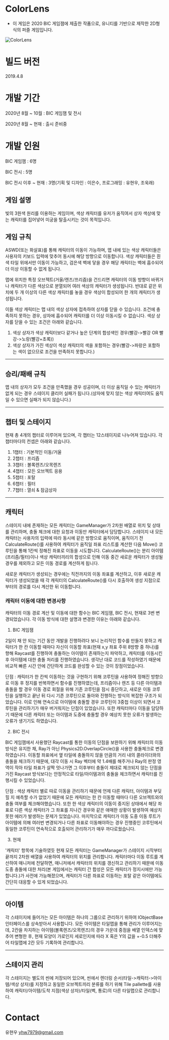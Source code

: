 # ColorLens
- 이 게임은 2020 BIC 게임잼에 제출한 작품으로, 유니티를 기반으로 제작한 2D형식의 퍼즐 게임입니다.

![ColorLens](https://s3.us-west-2.amazonaws.com/secure.notion-static.com/9e75f917-8ee3-47f3-a1d2-210a01c87e02/b2de04cb831c7e8a.png?X-Amz-Algorithm=AWS4-HMAC-SHA256&X-Amz-Credential=AKIAT73L2G45O3KS52Y5%2F20210327%2Fus-west-2%2Fs3%2Faws4_request&X-Amz-Date=20210327T160324Z&X-Amz-Expires=86400&X-Amz-Signature=8cd9c39b7c1ec26451810a93f946edbc8f80ef72ed0bc03e461e25c107e1c3fe&X-Amz-SignedHeaders=host&response-content-disposition=filename%20%3D%22b2de04cb831c7e8a.png%22)

# 빌드 버전

2019.4.8

# 개발 기간

2020년 8월 ~ 10월 : BIC 게임잼 및 전시

2020년 8월 ~ 현재 : 출시 준비중

# 개발 인원

BIC 게임잼 : 6명

BIC 전시 : 5명

BIC 전시 이후 ~ 현재 : 3명(기획 및 디자인 : 이은수, 프로그래밍 : 유현우, 조욱래)

## 게임 설명
빛의 3원색 원리를 이용하는 게임이며, 색상 캐릭터를 유저가 움직여서 상자 색상에 맞는 캐릭터를 집어넣어 미궁을 탈출시키는 것이 목적입니다. 

## 게임 규칙
ASWD(또는 화살표)를 통해 캐릭터의 이동이 가능하며, 맵 내에 있는 색상 캐릭터들은 사용자의 키보드 입력에 맞추어 동시에 해당 방향으로 이동합니다. 
색상 캐릭터들은 흰색 타일 위에서만 이동이 가능하고, 검은색 벽에 닿을 경우 해당 캐릭터는 벽에 흡수되어 더 이상 이동할 수 없게 됩니다.

맵에 위치한 특정 오브젝트(거울/렌즈/프리즘)을 건드리면 캐릭터의 이동 방향이 바뀌거나 캐릭터가 다른 색상으로 분열되어 여러 색상의 캐릭터가 생성됩니다.
반대로 같은 위치에 두 개 이상의 다른 색상 캐릭터를 놓을 경우 색상이 합성되어 한 개의 캐릭터가 생성됩니다.

이들 색상 캐릭터는 맵 내의 색상 상자에 접촉하여 상자를 닫을 수 있습니다. 조건에 충족하지 못하는 경우, 상자에 흡수되어 캐릭터를 더 이상 이동시킬 수 없습니다. 색상 상자를 닫을 수 있는 조건은 아래와 같습니다.

1. 색상 상자가 색상 캐릭터보다 같거나 높은 단계의 합성색인 경우(빨강->빨강 OR 빨강->노랑(빨강+초록))
2. 색상 상자가 가진 색상이 색상 캐릭터의 색을 포함하는 경우(빨강->파랑은 포함하는 색이 없으므로 조건을 만족하지 못합니다.)

* * *

## 승리/패배 규칙

맵 내의 상자가 모두 조건을 만족했을 경우 성공이며, 더 이상 움직일 수 있는 캐릭터가 없게 되는 경우 스테이지 클리어 실패가 됩니다.(상자에 맞지 않는 색상 캐릭터여도 움직일 수 있으면 실패가 되지 않습니다.)

* * *

## 챕터 및 스테이지
현재 총 4개의 챕터로 이루어져 있으며, 각 챕터는 12스테이지로 나누어져 있습니다. 각 챕터마다의 컨셉은 아래와 같습니다.

1) 1챕터 : 기본적인 이동/거울
2) 2챕터 : 프리즘
3) 3챕터 : 볼록렌즈/오목렌즈
4) 4챕터 : 모든 오브젝트 응용
5) 5챕터 : 포탈
6) 6챕터 : 필터
7) 7챕터 : 열쇠 & 잠금상자

* * *

## 캐릭터

스테이지 내에 존재하는 모든 캐릭터는 GameManager가 2차원 배열로 위치 및 상태를 관리하며, 충돌 체크에 대한 요청과 이동만 캐릭터에서 담당합니다. 스테이지 내 모든 캐릭터는 사용자의 입력에 따라 
동시에 같은 방향으로 움직이며, 움직이기 전 CalculateRoute()를 사용하여 캐릭터가 움직일 좌표 리스트를 계산한 다음 Move() 코루틴을 통해 1칸씩 정해진 좌표로 이동을 시도합니다. CalculateRoute()는 분리 아이템(프리즘/필터)이나 색상 캐릭터끼리의 합성으로 인해 이동 중간 새로운 캐릭터가 생성될 경우를 제외하고 모든 이동 경로를 계산하게 됩니다.

새로운 캐릭터가 생성되는 경우에는 직전까지의 이동 좌표를 계산하고, 이후 새로운 캐릭터가 생성되었을 때 각 캐릭터의 CalculateRoute()를 다시 호출하여 생성 지점으로부터의 경로를 다시 계산한 뒤 이동합니다.

### 캐릭터 이동에 대한 변경사항

캐릭터의 이동 경로 계산 및 이동에 대한 함수는 BIC 게임잼, BIC 전시, 현재로 3번 변경되었습니다. 각 이동 방식에 대한 설명과 변경한 이유는 아래와 같습니다.

1) BIC 게임잼

2일이 채 안 되는 기간 동안 개발을 진행하려다 보니 논리적인 함수를 만들지 못하고 캐릭터가 한 칸 이동할 때마다 자신이 이동할 좌표(현재 x,y 좌표 주위 8방향 중 하나)를 향해 Raycast를 진행하여 충돌하는 아이템이 존재하는지 파악하고, 캐릭터를 이동시킨 후 아이템에 대한 충돌 처리를 진행하였습니다. 생각난 대로 코드를 작성하였기 때문에 비교적 빠른 시간 안에 간단하게 코드를 완성할 수 있는 것이 장점이었습니다.

단점 : 캐릭터가 한 칸씩 이동하는 것을 구현하기 위해 코루틴을 사용하여 정해진 방향으로 이동 후 정지를 반복하면서 함수를 진행하였는데, 프리즘이나 렌즈 등 다른 아이템과 충돌을 할 경우 이동 경로 회절을 위해 기존 코루틴을 잠시 중단하고, 새로운 이동 코루틴을 실행하고 끝난 뒤 다시 기존 코루틴으로 돌아와 진행하는 방식의 복잡한 구조가 되었습니다. 이로 인해 연속으로 아이템에 충돌할 경우 코루틴이 3중첩 이상이 되면서 코루틴을 관리하기가 매우 버거워지는 단점이 있었습니다. 또한 캐릭터마다 이동을 담당하기 때문에 다른 캐릭터 또는 아이템과 도중에 충돌할 경우 예상치 못한 오류가 발생하는 오류가 생기기도 하였습니다.

2) BIC 전시

BIC 게임잼에서 사용했던 Raycast를 통한 이동의 단점을 보완하기 위해 캐릭터의 이동 방식은 유지한 채, Ray가 아닌 Physics2D.OverlapCircle()을 사용한 충돌체크로 변경하였습니다. 이동할 좌표에서 옆 타일에 충돌하지 않을 만큼의 거리 내의 콜라이더와의 충돌을 체크하기 때문에, 대각 이동 시 Ray 벡터에 약 1.4배를 해주거나 Ray의 판정 영역이 작아 타일 좌표가 살짝 엇나가면 그 이후부터 충돌이 제대로 체크되지 않는 단점을 가진 Raycast 방식보다는 안정적으로 타일/아이템과의 충돌을 체크하면서 캐릭터를 진행시킬 수 있었습니다.

단점 : 색상 캐릭터 별로 따로 이동을 관리하기 때문에 언제 다른 캐릭터, 아이템과 부딪힐 지 예측할 수가 없었기 때문에 모든 캐릭터는 한 칸 이동할 때마다 다른 오브젝트와의 충돌 여부를 체크해야했습니다. 또한 한 색상 캐릭터의 이동이 중지된 상태에서 해당 좌표로 다른 색상 캐릭터가 그 좌표를 지나간 경우와 같은 애매한 상황이 발생하여 예상치 못한 에러가 발생하는 문제가 있었습니다. 마지막으로 캐릭터가 이동 도중 이동 루트가 아이템에 의해 여러번 변경되거나 다른 좌표로 이동해야하는 경우 진행중인 코루틴에서 동일한 코루틴이 연속적으로 호출되어 관리하기가 매우 까다로웠습니다.

3) 현재

'캐릭터' 항목에 기술하였듯 현재 모든 캐릭터는 GameManager가 스테이지 시작부터 끝까지 2차원 배열을 사용하여 캐릭터의 위치를 관리합니다. 캐릭터마다 이동 루트를 계산하여 매니저에 전달하면, 매니저에서 캐릭터의 위치를 갱신하고 관리하기 때문에 이동 도중 충돌에 대한 처리(본 게임에서는 캐릭터 간 합성은 모든 캐릭터가 정지시에만 가능합니다.)가 사전에 가능해졌으며, 캐릭터가 다른 좌표로 이동하는 포탈 같은 아이템에도 간단히 대응할 수 있게 되었습니다. 

* * *

## 아이템

각 스테이지에 들어가는 모든 아이템은 하나의 그룹으로 관리하기 위하여 IObjectBase 인터페이스를 상속받아서 사용합니다. 모든 아이템은 타일맵을 통해 관리가 이루어지는데, 2칸을 차지하는 아이템(볼록렌즈/오목렌즈)의 경우 가운데 중점을 배열 인덱스에 맞추어 변형한 후, 현재 모양이 가로인지 세로인지에 따라 X 혹은 Y의 값을 +-0.5 더해주어 타일맵에 2칸 모두 기록하여 관리합니다. 

* * *

## 스테이지 관리

각 스테이지는 별도의 씬에 저장되어 있으며, 씬에서 렌더링 순서(타일->캐릭터->아이템/색상 상자)를 지정하고 동일한 오브젝트끼리 분류를 하기 위해 Tile pallette를 사용하여 캐릭터/아이템/도착 지점(색상 상자)/타일(벽, 통로)의 다른 타일맵으로 관리합니다. 


# Contact
유현우 yhw7979@gmail.com
